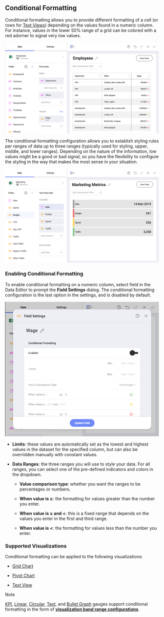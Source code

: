 ## Conditional Formatting

Conditional formatting allows you to provide different formatting of a
cell (or rows for [Text Views](~/en/data-visualizations/visualization-types/text-view.md)) depending on the values found
in a numeric column. For instance, values in the lower 50% range of a
grid can be colored with a red adorner to signal very low values.

<img src="images/pivot-table-view-conditional-formatting.png" alt="Pivot table view conditional formatting in the Visualization editor" class="responsive-img"/>

The conditional formatting configuration allows you to establish styling
rules per ranges of data up to three ranges (typically used for styling,
upper, middle, and lower ranges). Depending on the nature of the
information, low values might be a good or bad signal, so you have the
flexibility to configure the styling in the way that makes the most
sense in your situation.

<img src="images/text-view-conditional-formatting.png" alt="Text view conditional formatting showing Marketing Metrics Visualization" class="responsive-img"/>

### Enabling Conditional Formatting

To enable conditional formatting on a numeric column, select field in
the Data Editor to prompt the **Field Settings** dialog. The conditional
formatting configuration is the last option in the settings, and is
disabled by default.

<img src="images/conditional-formatting-configuration.png" alt="Conditional formatting configuration in Field settings menu" class="responsive-img"/>

  - **Limits**: these values are automatically set as the lowest and
    highest values in the dataset for the specified column, but can also
    be overridden manually with constant values.

  - **Data Ranges**: the three ranges you will use to style your data.
    For all ranges, you can select one of the pre-defined indicators and
    colors in the dropdown.

      - **Value comparison type**: whether you want the ranges to be
        percentages or numbers.

      - **When value is ≥**: the formatting for values greater than the
        number you enter.

      - **When value is ≥ and \<**: this is a fixed range that depends
        on the values you enter in the first and third range.

      - **When value is \<**: the formatting for values less than the
        number you enter.

### Supported Visualizations

Conditional formatting can be applied to the following visualizations:

  - [Grid Chart](~/en/data-visualizations/visualization-types/grid-chart.md)

  - [Pivot Chart](~/en/data-visualizations/visualization-types/pivot-table.md)

  - [Text View](~/en/data-visualizations/visualization-types/text-view.md)

>[!NOTE]
>[KPI](~/en/data-visualizations/visualization-types/kpi-gauge.md), [Linear](~/en/data-visualizations/visualization-types/gauge-charts.html#linear-gauge), [Circular](~/en/data-visualizations/visualization-types/gauge-charts.html#circular-gauge), [Text](~/en/data-visualizations/visualization-types/gauge-charts.html#text-gauge), and [Bullet Graph](~/en/data-visualizations/visualization-types/gauge-charts.html#bullet-graph) gauges support conditional formatting in the form of [**visualization band range configurations**](~/en/data-visualizations/visualization-types/gauge-charts.html#bands-configuration).
